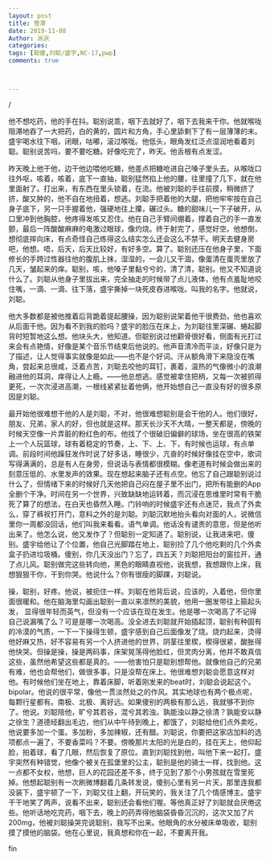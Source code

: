 ```yaml
---
layout: post
title: 雪滞
date: 2019-11-08
Author: 派派
categories: 
tags: [聪傻,刘聪/盛宇,NC-17,pwp]
comments: true



---
```




/

他不想吃药，他的手在抖。聪别说乖，咽下去就好了，咽下去我来干你。他就喉咙阻滞地吞了一大把药，白的黄的，圆片和方角，手心里舔剩下了有一层薄薄的末。盛宇喝水往下咽，闭眼，咕嘟，滚过喉咙。他低头，眼角发红泛点湿润地看着刘聪。聪别说苦吗，要不要吃糖。好像吃完了，昨天。他舌根有点发涩。

昨天晚上他干他，边干他边喂他吃糖，他差点把糖呛进自己嗓子里头去。从喉咙口往外呕，咳着，咳着，底下一直抽，聪别猛然掐上他的腰，往里撞了几下，就在他里面射了。打出来，有东西在里头锁着，在流。他被刘聪的手往前摸，稍微挤了挤，酸又肿的，他不自在地扭着，想逃。刘聪手把着他的大腿，把他牢牢按在自己身子底下，另一只手握着他，强硬地往上攥，碾过头。糖的甜味儿一下子破开，从口里冲到他胸腔，他疼得发咳又忍住。他在自己手臂间绷着，撑着自己的手一直发颤，最后一阵酸酸麻麻的电激过眼球，像灼烧。终于射完了，感觉好空。他想倒，想彻底摔向床，有点奇怪自己练得这么结实怎么还会这么不禁干。明天去健身房吧，他想。唔，后天，后天比较好，有好多空。算了。聪别还压在他身子里，下面修长的手跨过性器往他的腹肌上抹，湿湿的，一会儿又干涸，像蛋清在蛋壳里放了几天，皱起来的痒。聪别，咳，他嗓子里黏兮兮的，清了清，聪别。他又不知道说什么了。刘聪从他身子里拔出来，完全抽走的时候带了点儿液体，他有点羞耻地咬住嘴，一滴、一滴、往下落，盛宇撕掉一块死皮吞进喉咙。叫我的名字。他就说，刘聪。

他大多数都是被他推着后背跪着提起腰操，因为聪别说架着他干很费劲，他也喜欢从后面干他。因为看不到我的脸吗？盛宇的脸压在床上，为刘聪往里深碾、蜷起脚背时短暂地这么想。他块头大，他知道。但聪别说过他颧骨很好看，侧面有光打过来会有点艳情，好像是某个音乐节结束后他说的。他声音清冷而平淡，好像只是为了描述，让人觉得事实就像是如此——也不是个好词。汗从额角滑下来隐没在嘴角，尝起来总很咸，泛着点苦，刘聪去咬他的耳钉，裹着，温热的气像微小的浪潮融进他的耳洞，痒得让人上瘾。——他总想逃。感觉被拿住把柄，又每一次被抓得更死，一次次浸进高潮，一根线紧紧扯着他俩，他开始想自己一直没有好的很多原因是刘聪。

最开始他很难想干他的人是刘聪，不对，他很难想聪别是会干他的人。他们很好，朋友、兄弟，家人的好，但也就是这样。那天长沙天不大晴，一整天都是，傍晚的时候天空像一片弄脏的粉红色的布。他找了个很破旧偏僻的球场，坐在很高的铁架上一个人玩篮球，球有着稳定的节奏，上、下、上、下，有时候也运球，有点单调。前段时间他躁狂发作时说了好多话，睡很少，亢奋的时候好像挂在空中，歌词写得满满的，总是有人在身旁，但说话与表情都很模糊。像老道有时候会做出来的刻意压低的、水里发声的效果。现在想起来脑子还有点空。他忘了自己跟聪别说过什么了，但情绪下来的时候好几天他把自己闷在屋子里不出门，把所有能删的App全删个干净。时间在另一个世界，兴致缺缺地运转着，而沉浸在思维里时常有干脆死了算了的想法，在白天也昏然入睡。门铃响的时候盛宇还有点迷茫，我点了外卖么，穿了裤衩打开门，意料之外的是刘聪。刘聪沉默地抬头看向对面的人，说微信里你一周都没回话，他们叫我来看看。语气单调。他话没有谴责的意思，但是他听出来了。他怎么说，他又发作了？但聪别一定知道了。聪别说，让我进来吧，傻别。盛宇给他让了个位置，他自己光脚踏在地上，聪别捡了几个他吃剩的几个外卖盒子扔进垃圾桶。傻别，你几天没出门？忘了，四五天？刘聪把阳台的窗拉开，通了点儿风。聪别做完这些转向他，黑色的眼睛直视他，说我想，我想跟你上床，我想狠狠干你，干到你哭。他说什么？你有很瘦的脚踝，刘聪说。

操，聪别，好疼。他说，被扼住一样。刘聪在他背后说，应该的，入着他，但你里面很暖和。他在脑海里勾画出聪别一直以来凛然的美貌，他用一圈发带往上箍起头发， 显得很年轻而英气，但没有一个应该在现在发生。他是哪一次喝高了不记得自己说漏嘴了么？可是是哪一次喝高。没全进去刘聪就开始插起顶，聪别有种固有的冷漠的气质，一下一下操得生顿，盛宇感到自己后面像发了烧。烧灼起来，烫得他好麻又热，好不容易有另一个人挤进他的世界，阴茎往里楔，楔得很紧，酸胀得他快哭。但操是操，操是两码事，床架晃荡得他脸红，但灵肉分离，他并不敢真信这些，虽然他希望这些都是真的。——他害怕只是聪别想帮他。就像他自己的兄弟有难，他也会帮他们，做很多事，只是没帮在床上。他很难想刘聪会愿意这样对他。有时候他们坐在地上，靠着床脚，听着刚发来的beat时，刘聪会说起这个。bipolar。他说的很平常，像他一贯淡然处之的作风。其实地球也有两个极点呢，每颗行星都有。南极、北极、离好远。如果傻别的两极有那么远，我就够不到你了。他说。刘聪陪他，旷兮其若谷，混兮其若浊。孰能浊以静之徐清？孰能安以静之徐生？道德经翻出毛边，他们从中午待到晚上，都饿了，刘聪给他们点外卖吃，他说要多加一个蛋。多加粉，多加辣椒，还有醋。刘聪说，你要把这家店加料的选项都点一遍了，不要香菜吗？不要。傍晚那片太阳的光是白的，挂在天上，他仰起脸，拍着球，看了几眼，然后恢复了原位。直到刘聪找到他，叫他下来一起打。盛宇突然有种错觉，他像个被关在孤堡里的公主，聪别是他的骑士一样，找到他。这一点都不女权，他想，巨人的花园还差不多，终于见到了那个小男孩就在雪里死掉。他想起聪别有一次刷微博翻着几条转发说，傻别心里有另一片天，那里连我都没装下，盛宇顿了一下，刘聪又往上翻，开玩笑的，我关注了几个情感博主。盛宇干干地笑了两声，说看不出来，聪别还会看他们喔。等他真正好了刘聪就会厌倦这些。他听话地吃完药，咽下去，晚上的药弄得他脑袋昏昏沉沉的，这次又加了片200mg，他被刘聪操哭完说聪别，我写不出来。他眼角的水分被床单吸收，聪别摸了摸他的脑袋。他在心里说，我真想和你在一起，不要离开我。

fin

